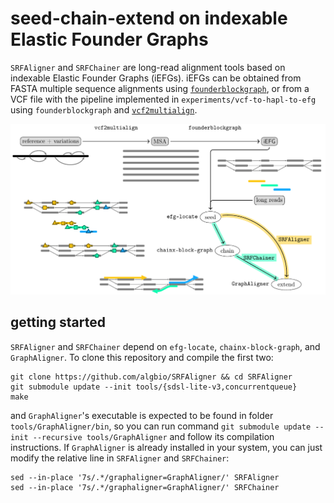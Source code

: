 # seed-chain-extend on indexable Elastic Founder Graphs
`SRFAligner` and `SRFChainer` are long-read alignment tools based on indexable Elastic Founder Graphs (iEFGs). iEFGs can be obtained from FASTA multiple sequence alignments using [`founderblockgraph`](https://github.com/algbio/founderblockgraphs), or from a VCF file with the pipeline implemented in `experiments/vcf-to-hapl-to-efg` using `founderblockgraph` and [`vcf2multialign`](https://github.com/tsnorri/vcf2multialign/).

![Workflow to build iEFGs from a VCF file and to perform seed-chain-extend alignment](docs/workflow.png)

## getting started
`SRFAligner` and `SRFChainer` depend on `efg-locate`, `chainx-block-graph`, and `GraphAligner`. To clone this repository and compile the first two:
```
git clone https://github.com/algbio/SRFAligner && cd SRFAligner
git submodule update --init tools/{sdsl-lite-v3,concurrentqueue}
make
```
and `GraphAligner`'s executable is expected to be found in folder `tools/GraphAligner/bin`, so you can run command `git submodule update --init --recursive tools/GraphAligner` and follow its compilation instructions. If `GraphAligner` is already installed in your system, you can just modify the relative line in `SRFAligner` and `SRFChainer`:
```
sed --in-place '7s/.*/graphaligner=GraphAligner/' SRFAligner
sed --in-place '7s/.*/graphaligner=GraphAligner/' SRFChainer
```
